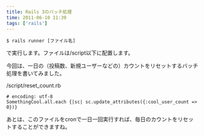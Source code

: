 ```yaml
---
title: Rails 3のバッチ処理
time: 2011-06-10 11:39
tags: ['rails']
---
```


```
$ rails runner [ファイル名]
```

で実行します。ファイルは/script以下に配置します。

今回は、一日の（投稿数、新規ユーザーなどの）カウントをリセットするバッチ処理を書いてみました。

/script/reset\_count.rb

```
# encoding: utf-8
SomethingCool.all.each {|sc| sc.update_attributes({:cool_user_count => 0})}
```

あとは、このファイルをcronで一日一回実行すれば、毎日のカウントをリセットすることができますね。
